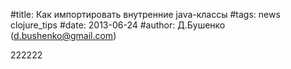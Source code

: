 #title: Как импортировать внутренние java-классы
#tags: news clojure_tips
#date: 2013-06-24
#author: Д.Бушенко (d.bushenko@gmail.com)

222222